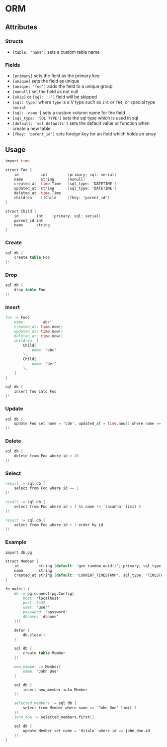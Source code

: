 # ORM

## Attributes

### Structs

- `[table: 'name']` sets a custom table name

### Fields

- `[primary]` sets the field as the primary key
- `[unique]` sets the field as unique
- `[unique: 'foo']` adds the field to a unique group
- `[nonull]` set the field as not null
- `[skip]` or `[sql: '-']` field will be skipped
- `[sql: type]` where `type` is a V type such as `int` or `f64`, or special type `serial`
- `[sql: 'name']` sets a custom column name for the field
- `[sql_type: 'SQL TYPE']` sets the sql type which is used in sql
- `[default: 'sql defaults']` sets the default value or function when create a new table
- `[fkey: 'parent_id']` sets foreign key for an field which holds an array

## Usage

```v ignore
import time

struct Foo {
    id          int         [primary; sql: serial]
    name        string      [nonull]
    created_at  time.Time   [sql_type: 'DATETIME']
    updated_at  string      [sql_type: 'DATETIME']
    deleted_at  time.Time
    children    []Child     [fkey: 'parent_id']
}

struct Child {
    id        int    [primary; sql: serial]
    parent_id int
    name      string
}
```

### Create

```v ignore
sql db {
    create table Foo
}!
```

### Drop

```v ignore
sql db {
    drop table Foo
}!
```

### Insert

```v ignore
foo := Foo{
    name:       'abc'
    created_at: time.now()
    updated_at: time.now()
    deleted_at: time.now()
    children: [
        Child{
            name: 'abc'
        },
        Child{
            name: 'def'
        },
    ]
}

sql db {
    insert foo into Foo
}!
```

### Update

```v ignore
sql db {
    update Foo set name = 'cde', updated_at = time.now() where name == 'abc'
}!
```

### Delete
```v ignore
sql db {
    delete from Foo where id > 10
}!
```

### Select
```v ignore
result := sql db {
    select from Foo where id == 1
}!
```
```v ignore
result := sql db {
    select from Foo where id > 1 && name != 'lasanha' limit 5
}!
```
```v ignore
result := sql db {
    select from Foo where id > 1 order by id
}!
```

### Example
```v ignore
import db.pg

struct Member {
	id         string [default: 'gen_random_uuid()'; primary; sql_type: 'uuid']
	name       string
	created_at string [default: 'CURRENT_TIMESTAMP'; sql_type: 'TIMESTAMP']
}

fn main() {
	db := pg.connect(pg.Config{
		host: 'localhost'
		port: 5432
		user: 'user'
		password: 'password'
		dbname: 'dbname'
	})!

	defer {
		db.close()
	}

	sql db {
		create table Member
	}!

	new_member := Member{
		name: 'John Doe'
	}

	sql db {
		insert new_member into Member
	}!

	selected_members := sql db {
		select from Member where name == 'John Doe' limit 1
	}!
	john_doe := selected_members.first()

	sql db {
		update Member set name = 'Hitalo' where id == john_doe.id
	}!
}
```
